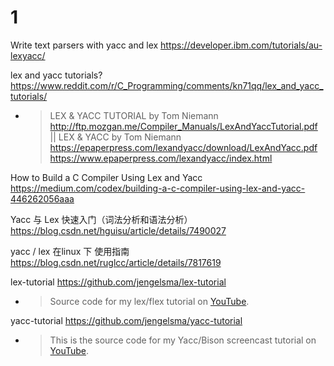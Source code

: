 
# 1

Write text parsers with yacc and lex https://developer.ibm.com/tutorials/au-lexyacc/

lex and yacc tutorials? https://www.reddit.com/r/C_Programming/comments/kn71qq/lex_and_yacc_tutorials/
- > LEX & YACC TUTORIAL by Tom Niemann http://ftp.mozgan.me/Compiler_Manuals/LexAndYaccTutorial.pdf || LEX & YACC by Tom Niemann https://epaperpress.com/lexandyacc/download/LexAndYacc.pdf https://www.epaperpress.com/lexandyacc/index.html

How to Build a C Compiler Using Lex and Yacc https://medium.com/codex/building-a-c-compiler-using-lex-and-yacc-446262056aaa

Yacc 与 Lex 快速入门（词法分析和语法分析） https://blog.csdn.net/hguisu/article/details/7490027

yacc / lex 在linux 下 使用指南 https://blog.csdn.net/ruglcc/article/details/7817619

lex-tutorial https://github.com/jengelsma/lex-tutorial
- > Source code for my lex/flex tutorial on [YouTube](https://www.youtube.com/watch?v=54bo1qaHAfk).

yacc-tutorial https://github.com/jengelsma/yacc-tutorial
- > This is the source code for my Yacc/Bison screencast tutorial on [YouTube](https://youtu.be/__-wUHG2rfM).
